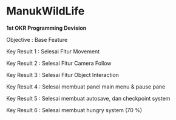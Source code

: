 # ManukWildLife
**1st OKR Programming Devision**

  Objective : Base Feature

  Key Result 1 : Selesai Fitur Movement

  Key Result 2 : Selesai Fitur Camera Follow

  Key Result 3 : Selesai Fitur Object Interaction

  Key Result 4 : Selesai membuat panel main menu & pause pane

  Key Result 5 : Selesai membuat autosave, dan checkpoint system

  Key Result 6 : Selesai membuat hungry system (70 %)
